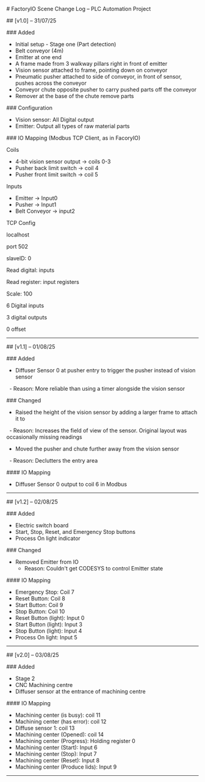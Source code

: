 \# FactoryIO Scene Change Log – PLC Automation Project


\## \[v1.0] – 31/07/25

\### Added

* Initial setup - Stage one (Part detection)
* Belt conveyor (4m)
* Emitter at one end
* A frame made from 3 walkway pillars right in front of emitter
* Vision sensor attached to frame, pointing down on conveyor
* Pneumatic pusher attached to side of conveyor, in front of sensor, pushes across the conveyor
* Conveyor chute opposite pusher to carry pushed parts off the conveyor
* Remover at the base of the chute remove parts

\### Configuration

* Vision sensor: All Digital output
* Emitter: Output all types of raw material parts

\### IO Mapping (Modbus TCP Client, as in FacoryIO)

Coils

* 4-bit vision sensor output -> coils 0-3
* Pusher back limit switch -> coil 4
* Pusher front limit switch -> coil 5

Inputs

* Emitter -> Input0
* Pusher -> Input1
* Belt Conveyor -> input2

TCP Config

localhost

port 502

slaveID: 0

Read digital: inputs

Read register: input registers

Scale: 100

6 Digital inputs

3 digital outputs

0 offset

---

\## \[v1.1] – 01/08/25

\### Added

* Diffuser Sensor 0 at pusher entry to trigger the pusher instead of vision sensor

 	- Reason: More reliable than using a timer alongside the vision sensor

\### Changed

* Raised the height of the vision sensor by adding a larger frame to attach it to

 	- Reason: Increases the field of view of the sensor. Original layout was occasionally missing readings

* Moved the pusher and chute further away from the vision sensor

 	- Reason: Declutters the entry area

\#### IO Mapping

* Diffuser Sensor 0 output to coil 6 in Modbus

---

\## \[v1.2] – 02/08/25

\### Added

* Electric switch board
* Start, Stop, Reset, and Emergency Stop buttons
* Process On light indicator

\### Changed

* Removed Emitter from IO
	- Reason: Couldn't get CODESYS to control Emitter state

\#### IO Mapping

* Emergency Stop: Coil 7
* Reset Button: Coil 8
* Start Button: Coil 9
* Stop Button: Coil 10
* Reset Button (light): Input 0
* Start Button (light): Input 3
* Stop Button (light): Input 4
* Process On light: Input 5

---

\## \[v2.0] – 03/08/25

\### Added

* Stage 2
* CNC Machining centre
* Diffuser sensor at the entrance of machining centre

\#### IO Mapping

* Machining center (is busy): coil 11
* Machining center (has error): coil 12
* Diffuse sensor 1: coil 13
* Machining center (Opened): coil 14
* Machining center (Progress): Holding register 0
* Machining center (Start): Input 6
* Machining center (Stop): Input 7
* Machining center (Reset): Input 8
* Machining center (Produce lids): Input 9

---